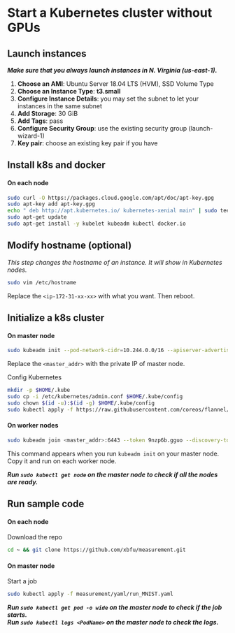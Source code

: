 # Start a Kubernetes cluster without GPUs

## Launch instances
***Make sure that you always launch instances in N. Virginia (us-east-1).***

1. **Choose an AMI**: Ubuntu Server 18.04 LTS (HVM), SSD Volume Type
2. **Choose an Instance Type**: **t3.small**
3. **Configure Instance Details**: you may set the subnet to let your instances in the same subnet
4. **Add Storage**: 30 GiB
5. **Add Tags**: pass
6. **Configure Security Group**: use the existing security group (launch-wizard-1)
7. **Key pair**: choose an existing key pair if you have

## Install k8s and docker
#### On each node
```bash
sudo curl -O https://packages.cloud.google.com/apt/doc/apt-key.gpg
sudo apt-key add apt-key.gpg
echo " deb http://apt.kubernetes.io/ kubernetes-xenial main" | sudo tee -a /etc/apt/sources.list
sudo apt-get update
sudo apt-get install -y kubelet kubeadm kubectl docker.io
```

## Modify hostname (optional)
*This step changes the hostname of an instance. It will show in Kubernetes nodes.*
```bash
sudo vim /etc/hostname
```
Replace the `<ip-172-31-xx-xx>` with what you want. Then reboot.

## Initialize a k8s cluster
#### On master node
```bash
sudo kubeadm init --pod-network-cidr=10.244.0.0/16 --apiserver-advertise-address=<master_addr>
```
Replace the `<master_addr>` with the private IP of master node.

Config Kubernetes
```bash
mkdir -p $HOME/.kube
sudo cp -i /etc/kubernetes/admin.conf $HOME/.kube/config
sudo chown $(id -u):$(id -g) $HOME/.kube/config
sudo kubectl apply -f https://raw.githubusercontent.com/coreos/flannel/master/Documentation/kube-flannel.yml
```
#### On  worker nodes
```bash
sudo kubeadm join <master_addr>:6443 --token 9nzp6b.gguo --discovery-token-ca-cert-hash sha256:1b9a48db383b
``` 
This command appears when you run `kubeadm init` on your master node. Copy it and run on each worker node.

***Run `sudo kubectl get node` on the master node to check if all the nodes are ready.***

## Run sample code
#### On each node
Download the repo
```bash
cd ~ && git clone https://github.com/xbfu/measurement.git
```
#### On master node
Start a job
```bash
sudo kubectl apply -f measurement/yaml/run_MNIST.yaml
```
***Run `sudo kubectl get pod -o wide` on the master node to check if the job starts.***  
***Run `sudo kubectl logs <PodName>` on the master node to check the logs.***  
